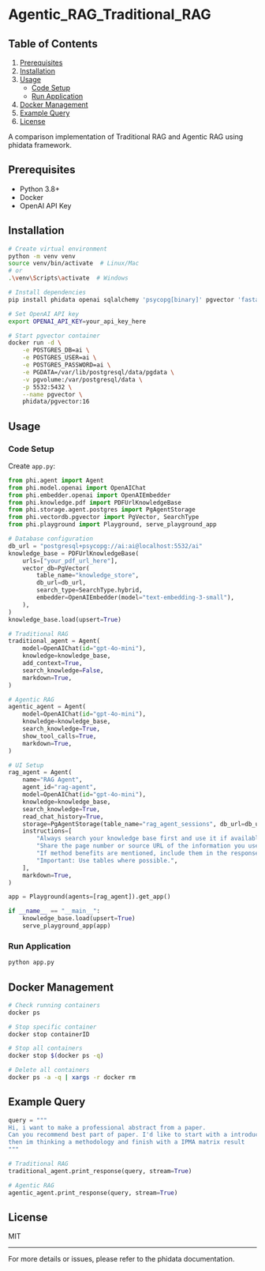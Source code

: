 # Agentic_RAG_Traditional_RAG

## Table of Contents
1. [Prerequisites](#prerequisites)
2. [Installation](#installation)
3. [Usage](#usage)
    - [Code Setup](#code-setup)
    - [Run Application](#run-application)
4. [Docker Management](#docker-management)
5. [Example Query](#example-query)
6. [License](#license)

A comparison implementation of Traditional RAG and Agentic RAG using phidata framework.

## Prerequisites

- Python 3.8+
- Docker
- OpenAI API Key

## Installation

```bash
# Create virtual environment
python -m venv venv
source venv/bin/activate  # Linux/Mac
# or
.\venv\Scripts\activate  # Windows

# Install dependencies
pip install phidata openai sqlalchemy 'psycopg[binary]' pgvector 'fastapi[standard]' pypdf

# Set OpenAI API key
export OPENAI_API_KEY=your_api_key_here

# Start pgvector container
docker run -d \
    -e POSTGRES_DB=ai \
    -e POSTGRES_USER=ai \
    -e POSTGRES_PASSWORD=ai \
    -e PGDATA=/var/lib/postgresql/data/pgdata \
    -v pgvolume:/var/postgresql/data \
    -p 5532:5432 \
    --name pgvector \
    phidata/pgvector:16
```

## Usage

### Code Setup
Create `app.py`:

```python
from phi.agent import Agent
from phi.model.openai import OpenAIChat
from phi.embedder.openai import OpenAIEmbedder
from phi.knowledge.pdf import PDFUrlKnowledgeBase
from phi.storage.agent.postgres import PgAgentStorage
from phi.vectordb.pgvector import PgVector, SearchType
from phi.playground import Playground, serve_playground_app

# Database configuration
db_url = "postgresql+psycopg://ai:ai@localhost:5532/ai"
knowledge_base = PDFUrlKnowledgeBase(
    urls=["your_pdf_url_here"],
    vector_db=PgVector(
        table_name="knowledge_store",
        db_url=db_url,
        search_type=SearchType.hybrid,
        embedder=OpenAIEmbedder(model="text-embedding-3-small"),
    ),
)
knowledge_base.load(upsert=True)

# Traditional RAG
traditional_agent = Agent(
    model=OpenAIChat(id="gpt-4o-mini"),
    knowledge=knowledge_base,
    add_context=True,
    search_knowledge=False,
    markdown=True,
)

# Agentic RAG
agentic_agent = Agent(
    model=OpenAIChat(id="gpt-4o-mini"),
    knowledge=knowledge_base,
    search_knowledge=True,
    show_tool_calls=True,
    markdown=True,
)

# UI Setup
rag_agent = Agent(
    name="RAG Agent",
    agent_id="rag-agent",
    model=OpenAIChat(id="gpt-4o-mini"),
    knowledge=knowledge_base,
    search_knowledge=True,
    read_chat_history=True,
    storage=PgAgentStorage(table_name="rag_agent_sessions", db_url=db_url),
    instructions=[
        "Always search your knowledge base first and use it if available.",
        "Share the page number or source URL of the information you used in your response.",
        "If method benefits are mentioned, include them in the response.",
        "Important: Use tables where possible.",
    ],
    markdown=True,
)

app = Playground(agents=[rag_agent]).get_app()

if __name__ == "__main__":
    knowledge_base.load(upsert=True)
    serve_playground_app(app)
```

### Run Application
```bash
python app.py
```

## Docker Management

```bash
# Check running containers
docker ps

# Stop specific container
docker stop containerID

# Stop all containers
docker stop $(docker ps -q)

# Delete all containers
docker ps -a -q | xargs -r docker rm
```

## Example Query
```python
query = """
Hi, i want to make a professional abstract from a paper. 
Can you recommend best part of paper. I'd like to start with a introduction, 
then im thinking a methodology and finish with a IPMA matrix result
"""

# Traditional RAG
traditional_agent.print_response(query, stream=True)

# Agentic RAG
agentic_agent.print_response(query, stream=True)
```

## License
MIT

---
For more details or issues, please refer to the phidata documentation.